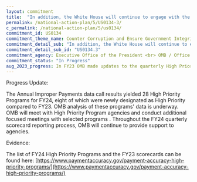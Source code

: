 ```yaml
---
layout: commitment
title:  "In addition, the White House will continue to engage with the head of each agency that has a High Priority Program as defined by PIIA to report on actions taken to prevent improper payments."
permalink: /national-action-plan/5/US0134-3/
c_permalink: /national-action-plan/5/us0134/
commitment_id: US0134
commitment_theme_name: Counter Corruption and Ensure Government Integrity and Accountability to the Public
commitment_detail_sub: "In addition, the White House will continue to engage with the head of each agency that has a High Priority Program as defined by PIIA to report on actions taken to prevent improper payments."
commitment_detail_sub_id: "US0134.3"
commitment_agency: Executive Office of the President <br> OMB / Office of Federal Financial Management
commitment_status: "In Progress"
aug_2023_progress: In FY23 OMB made updates to the quarterly High Priority Program scorecards asking agencies to provide the details of the actions the agency took to prevent overpayments during the current reporting period, and those planned for the following quarter. This update replaced the “Key Milestones” questions from prior year’s scorecards. Allowing the agencies to report on specific time periods (i.e. a quarter) in more detail than they were previously able. In addition to the updated scorecards, in June OMB held a meeting with the 11 agencies that oversee the 29 High Priority Programs and continues to engage with the agencies on their efforts to reduce improper payments. Current and past quarterly High Priority Program scorecards can be found on PaymentAccuracy.gov. 
---
```

Progress Update: 

The Annual Improper Payments data call results yielded 28 High Priority Programs for FY24, eight of which were newly designated as High Priority compared to FY23. OMB analysis of these programs' data is underway. OMB will meet with High Priority Program agencies and conduct additional focused meetings with selected programs . Throughout the FY24 quarterly scorecard reporting process, OMB will continue to provide support to agencies.

Evidence: 

The list of FY24 High Priority Programs and the FY23 scorecards can be found here: [https://www.paymentaccuracy.gov/payment-accuracy-high-priority-programs/](https://www.paymentaccuracy.gov/payment-accuracy-high-priority-programs/)